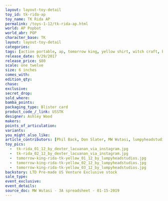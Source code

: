 ```yaml
---
layout: layout-toy-detail 
toy_id: tk-rida-ap
toy_name: TK Rida AP
permalink: /toys-1-12/tk-rida-ap.html
world: AP Popbot
world_abr: POP
character_base: TK
layout: layout-toy-detail
categories: 
tags: [action portable, ap, tomorrow king, yellow shirt, witch craft, blonde]
release_date: 9/29/2017
release_price: $80 
scale: one twelve
size: 6 inches
comes_with: 
edition_qty: 
chase: 
exclusive: 
secret_drop: 
sold_where: 
bamba_points: 
packaging_type: Blister card
product_code_/_link: USSTK
designer: Ashley Wood
makers: 
points_of_articulation: 
variants: 
you_might_also_like: 
article_contributors: [Phil Back, Don Slater, MW Wutasi, lumpyheadstudios, Dexter Lacuanan]
toy_pics: 
  -  tk-rida_01_12_by_dexter_lacuanan_via_instagram.jpg
  -  tk-rida_02_12_by_dexter_lacuanan_via_instagram.jpg
  -  tomorrow-king-rida-tk-yellow_01_12_by_lumpyheadstudios.jpg
  -  tomorrow-king-rida-tk-yellow_02_12_by_lumpyheadstudios.jpg
  -  tomorrow-king-rida-tk-yellow_03_12_by_lumpyheadstudios.jpg
backstory: LTD Pre-made US Venture Exclusive stock
sale_type: 
event_exclusive: 
event_details: 
source_doc: MW Wutasi - 3A spreadsheet - 01-15-2019
---
```

